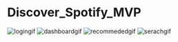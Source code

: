 # Discover_Spotify_MVP
![logingif](https://user-images.githubusercontent.com/102435134/217626279-c2d6e738-8965-46ed-85e2-c9e90ee545e4.gif)
![dashboardgif](https://user-images.githubusercontent.com/102435134/217626300-1a293d64-6445-437a-a22b-311262e51cdf.gif)
![recommededgif](https://user-images.githubusercontent.com/102435134/217626322-5800a455-271d-4a0c-b48c-cdc152f93d5e.gif)
![serachgif](https://user-images.githubusercontent.com/102435134/217626339-13d11e0a-4648-4309-9507-f375d6aa5d16.gif)
